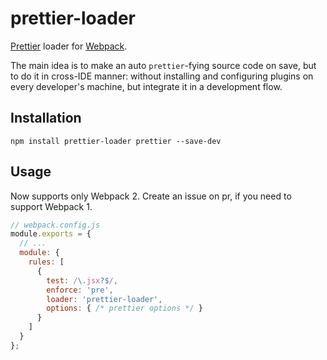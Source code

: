# prettier-loader

[Prettier](https://github.com/prettier/prettier) loader for [Webpack](https://github.com/webpack/webpack).

The main idea is to make an auto `prettier`-fying source code on save, but to do it in cross-IDE manner: without installing and configuring plugins on every developer's machine, but integrate it in a development flow.

## Installation

```
npm install prettier-loader prettier --save-dev
```

## Usage

Now supports only Webpack 2.
Create an issue on pr, if you need to support Webpack 1.

```js
// webpack.config.js
module.exports = {
  // ...
  module: {
    rules: [
      {
        test: /\.jsx?$/,
        enforce: 'pre',
        loader: 'prettier-loader',
        options: { /* prettier options */ }
      }
    ]
  }
};
```
